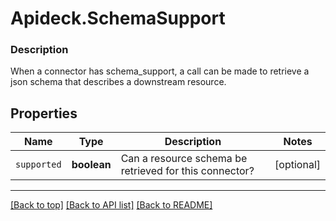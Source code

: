 # Apideck.SchemaSupport

### Description

When a connector has schema_support, a call can be made to retrieve a json schema that describes a downstream resource.

## Properties
Name | Type | Description | Notes
------------ | ------------- | ------------- | -------------
`supported` | **boolean** | Can a resource schema be retrieved for this connector? | [optional] 





---

[[Back to top]](#) [[Back to API list]](../../../../README.md#documentation-for-api-endpoints) [[Back to README]](../../../../README.md)



